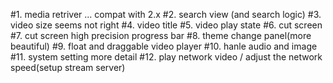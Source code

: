 #1. media retriver ... compat with 2.x
#2. search view (and search logic)
#3. video size seems not right
#4. video title 
#5. video play state
#6. cut screen
#7. cut screen high precision progress bar
#8. theme change panel(more beautiful)
#9. float and draggable video player
#10. hanle audio and image
#11. system setting more detail
#12. play network video / adjust the network speed(setup stream server)

